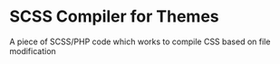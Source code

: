 # SCSS Compiler for Themes
A piece of SCSS/PHP code which works to compile CSS based on file modification
